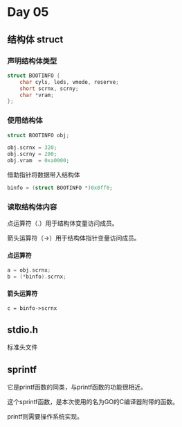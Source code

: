 # Day 05

## 结构体 struct 

### 声明结构体类型

```c
struct BOOTINFO {
    char cyls, leds, vmode, reserve;
    short scrnx, scrny;
    char *vram;
};
```

### 使用结构体

```c
struct BOOTINFO obj;

obj.scrnx = 320;
obj.scrny = 200;
obj.vram  = 0xa0000;
```

借助指针将数据带入结构体

```c
binfo = (struct BOOTINFO *)0x0ff0;
```

### 读取结构体内容

点运算符（.）用于结构体变量访问成员。

箭头运算符（->）用于结构体指针变量访问成员。

#### 点运算符

```c
a = obj.scrnx;
b = (*binfo).scrnx;
```

#### 箭头运算符

```
c = binfo->scrnx
```

## stdio.h

标准头文件

## sprintf

它是printf函数的同类，与printf函数的功能很相近。

这个sprintf函数，是本次使用的名为GO的C编译器附带的函数。

printf则需要操作系统实现。

